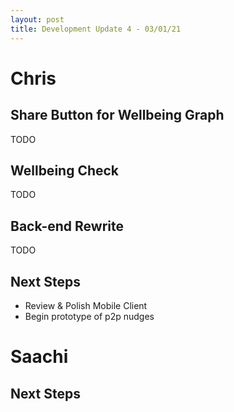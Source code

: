 ```yaml
---
layout: post
title: Development Update 4 - 03/01/21
---
```


# Chris

## Share Button for Wellbeing Graph

TODO

## Wellbeing Check

TODO

## Back-end Rewrite

TODO

## Next Steps

- Review & Polish Mobile Client
- Begin prototype of p2p nudges

# Saachi
## Next Steps
